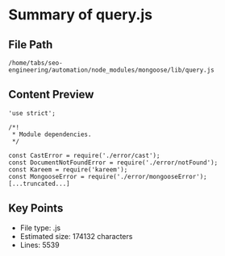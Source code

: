 # Summary of query.js
  
## File Path
`/home/tabs/seo-engineering/automation/node_modules/mongoose/lib/query.js`

## Content Preview
```
'use strict';

/*!
 * Module dependencies.
 */

const CastError = require('./error/cast');
const DocumentNotFoundError = require('./error/notFound');
const Kareem = require('kareem');
const MongooseError = require('./error/mongooseError');
[...truncated...]
```

## Key Points
- File type: .js
- Estimated size: 174132 characters
- Lines: 5539
